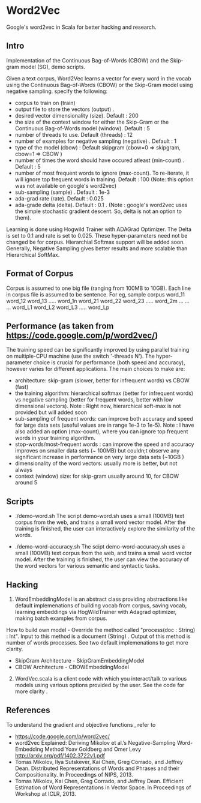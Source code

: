 Word2Vec
========
Google's word2vec in Scala for better hacking and research. 

Intro
------------------------------------------------------

Implementation of the Continuous Bag-of-Words (CBOW) and the Skip-gram model (SG), demo scripts.

Given a text corpus, Word2Vec learns a vector for every word in the vocab using the Continuous
Bag-of-Words (CBOW) or the Skip-Gram model using negative sampling. 
specify the following:
 - corpus to train on (train)
 - output file to store the vectors (output) . 
 - desired vector dimensionality (size). Default : 200
 - the size of the context window for either the Skip-Gram or the Continuous Bag-of-Words model (window). Default : 5
 - number of threads to use. Default (threads) : 12
 - number of examples for negative sampling (negative) . Default : 1
 - type of the model (cbow) : Default skipgram (cbow=0 => skipgram, cbow=1 => CBOW )
 - number of times the word should have occured atleast (min-count) . Default : 5
 - number of most frequent words to ignore (max-count). To re-iterate, it will ignore top frequent words in training. Default : 100 (Note: this option was not available on google's word2vec)
 - sub-sampling (sample) . Default : 1e-3
 - ada-grad rate (rate). Default : 0.025
 - ada-grade delta (delta). Default : 0.1 . (Note : google's word2vec uses the simple stochastic gradient descent. So, delta is not an option to them).  

Learning is done using Hogwild Trainer with ADAGrad Optimizer. The Delta is set to 0.1 and rate is set to 0.025. These hyper-parameters need not be changed be for corpus. 
Hierarchial Softmax support will be added soon. Generally, Negative Sampling gives better results and more scalable than Hierarchical SoftMax.

Format of Corpus
-------------------
Corpus is assumed to one big file (ranging from 100MB to 10GB). 
Each line in corpus file is assumed to be sentence.   For eg, sample corpus 
word_11 word_12 word_13 ..... word_1n 
word_21 word_22 word_23 ..... word_2m 
          ...
          ...
          ...
word_L1 word_L2 word_L3 ..... word_Lp 


Performance (as taken from https://code.google.com/p/word2vec/)
--------------
The training speed can be significantly improved by using parallel training on multiple-CPU machine (use the switch '-threads N'). The hyper-parameter choice is crucial for performance (both speed and accuracy), however varies for different applications. The main choices to make are:

- architecture: skip-gram (slower, better for infrequent words) vs CBOW (fast)
- the training algorithm: hierarchical softmax (better for infrequent words) vs negative sampling (better for frequent words, better with low dimensional vectors). Note : Right now, hierarchical soft-max is not provided but will added soon
- sub-sampling of frequent words: can improve both accuracy and speed for large data sets (useful values are in range 1e-3 to 1e-5). Note : I have also added an option (max-count), where you can ignore top frequent words in your training algorithm. 
- stop-words/most-frequent words : can improve the speed and accuracy improves on smaller data sets (~ 100MB) but couldn;t observe any significant increase in performance on very large data sets (~10GB )
- dimensionality of the word vectors: usually more is better, but not always
- context (window) size: for skip-gram usually around 10, for CBOW around 5


Scripts
---------------------
- ./demo-word.sh 
The script demo-word.sh uses a small (100MB) text corpus from the web, and trains a small word vector model. After the training is finished, the user can interactively explore the similarity of the words.

- ./demo-word-accuracy.sh 
The scipt demo-word-accuracy.sh uses a small (100MB) text corpus from the web, and trains a small word vector model. After the training is finished, the user can view the accuracy of the word vectors for various semantic and syntactic tasks.

Hacking
---------------------
1. WordEmbeddingModel is an abstract class providing abstractions like default implemenations of building vocab from corpus, saving vocab, learning embeddings via HogWildTrainer with Adagrad optimizer, making batch examples from corpus.

How to build own model - Override the method called "process(doc : String) : Int". Input to this method is a document (String) . Output of this method is number of words processes.  See two default implemenations to get more clarity.  
 - SkipGram Architecture - SkipGramEmbeddingModel
 - CBOW Architecture - CBOWEmbeddingModel

2. WordVec.scala is a client code with which you interact/talk to various models using various options provided by the user. See the code for more clarity . 

References 
------------------------------
To understand the gradient and objective functions , refer to 
- https://code.google.com/p/word2vec/
- word2vec Explained: Deriving Mikolov et al.’s Negative-Sampling Word-Embedding Method Yoav Goldberg and Omer Levy http://arxiv.org/pdf/1402.3722v1.pdf
- Tomas Mikolov, Ilya Sutskever, Kai Chen, Greg Corrado, and Jeffrey Dean. Distributed Representations of Words and Phrases and their Compositionality. In Proceedings of NIPS, 2013.
- Tomas Mikolov, Kai Chen, Greg Corrado, and Jeffrey Dean. Efficient Estimation of Word Representations in Vector Space. In Proceedings of Workshop at ICLR, 2013.
